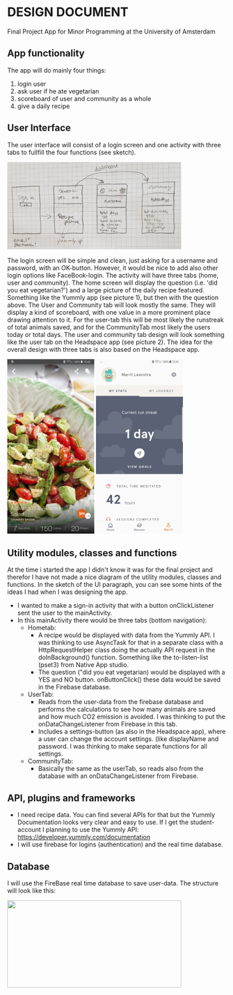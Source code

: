 # DESIGN DOCUMENT
Final Project App for Minor Programming at the University of Amsterdam

## App functionality
The app will do mainly four things:
1) login user
2) ask user if he ate vegetarian
3) scoreboard of user and community as a whole
4) give a daily recipe

## User Interface
The user interface will consist of a login screen and one activity with three tabs to fullfill the four functions (see sketch). 

<img src='https://github.com/MarritL/MarritLeenstrapset62/blob/master/docs/Design.jpg' width="400" height="200">

The login screen will be simple and clean, just asking for a username and password, with an OK-button. However, it would be nice to add also other login options like FaceBook-login. The activity will have three tabs (home, user and community). The home screen will display the question (i.e. 'did you eat vegetarian?') and a large picture of the daily recipe featured. Something like the Yummly app (see picture 1), but then with the question above. The User and Community tab will look mostly the same. They will display a kind of scoreboard, with one value in a more prominent place drawing attention to it. For the user-tab this will be most likely the runstreak of total animals saved, and for the CommunityTab most likely the users today or total days. The user and community tab design will look something like the user tab on the Headspace app (see picture 2). The idea for the overall design with three tabs is also based on the Headspace app.

  <img src='https://github.com/MarritL/MarritLeenstrapset62/blob/master/docs/Yummly.jpg' width="200" height="400"> <img    src='https://github.com/MarritL/MarritLeenstrapset62/blob/master/docs/Headspace.jpg' width="200" height="400"> 

## Utility modules, classes and functions
At the time i started the app I didn't know it was for the final project and therefor I have not made a nice diagram of the utility modules, classes and functions. In the sketch of the UI paragraph, you can see some hints of the ideas I had when I was designing the app. 
* I wanted to make a sign-in activity that with a button onClickListener sent the user to the mainActivity. 
* In this mainActivity there would be three tabs (bottom navigation):
  * Hometab: 
     * A recipe would be displayed with data from the Yummly API. I was thinking to use AsyncTask for that in a separate class with a HttpRequestHelper class doing the actually API request in the doInBackground() function. Something like the to-listen-list (pset3) from Native App studio.
     * The question ("did you eat vegetarian) would be displayed with a YES and NO button. onButtonClick() these data would be saved in the Firebase database.
  * UserTab:
     * Reads from the user-data from the firebase database and performs the calculations to see how many animals are saved and how much CO2 emission is avoided. I was thinking to put the onDataChangeListener from Firebase in this tab. 
     * Includes a settings-button (as also in the Headspace app), where a user can change the account settings. (like displayName and password. I was thinking to make separate functions for all settings.
  * CommunityTab:
     * Basically the same as the userTab, so reads also from the database with an onDataChangeListener from Firebase.

## API, plugins and frameworks
* I need recipe data. You can find several APIs for that but the Yummly Documentation looks very clear and easy to use. If I get the student-account I planning to use the Yummly API: https://developer.yummly.com/documentation
* I will use firebase for logins (authentication) and the real time database.

## Database
I will use the FireBase real time database to save user-data. The structure will look like this:

<img src='https://github.com/MarritL/MarritLeenstrapset62/blob/master/docs/Database.jpg' width="400" height="200">
     
 

